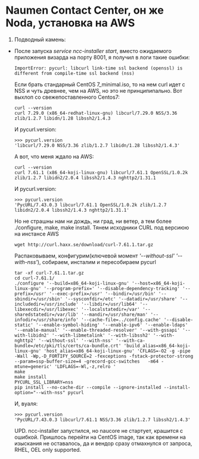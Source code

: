 # Naumen Contact Center, он же Noda, установка на AWS
1. Подводный камень:
  - После запуска *service ncc-installer start*, вместо ожидаемого приложения визарда на порту 8001, я получил в логи такие ошибки:
      ```
      ImportError: pycurl: libcurl link-time ssl backend (openssl) is different from compile-time ssl backend (nss)
      ```
    Если брать стандарный CentOS 7_minimal.iso, то на  нем curl идет с NSS и чуть древнее, чем на AWS, но это не принципипально. Вот выхлоп со свежепоставленного Centos7:
      ```
      curl --version
      curl 7.29.0 (x86_64-redhat-linux-gnu) libcurl/7.29.0 NSS/3.36 zlib/1.2.7 libidn/1.28 libssh2/1.4.3
      ```
    И pycurl.version:
      ```
      >>> pycurl.version
      'libcurl/7.29.0 NSS/3.36 zlib/1.2.7 libidn/1.28 libssh2/1.4.3'
      ```
    А вот, что меня ждало на AWS:
      ```
      curl --version
      curl 7.61.1 (x86_64-koji-linux-gnu) libcurl/7.61.1 OpenSSL/1.0.2k zlib/1.2.7 libidn2/2.0.4 libssh2/1.4.3 nghttp2/1.31.1
      ```
    И pycurl.version:
      ```
      >>> pycurl.version
      'PycURL/7.43.0.3 libcurl/7.61.1 OpenSSL/1.0.2k zlib/1.2.7 libidn2/2.0.4 libssh2/1.4.3 nghttp2/1.31.1'
      ```
    Но не страшны нам ни дождь, ни град, ни ветер, а тем более ./configure, make, make install. 
    Тянем исходники CURL под версиюю на инстансе AWS
      ```
      wget http://curl.haxx.se/download/curl-7.61.1.tar.gz
      ```
    Распаковываем, конфигурим(ключевой момент *'--without-ssl' '--with-nss'*), собираем, инсталим и пересобираем pycurl
      ```
      tar -xf curl-7.61.1.tar.gz
      cd curl-7.61.1/
      ./configure '--build=x86_64-koji-linux-gnu' '--host=x86_64-koji-linux-gnu' '--program-prefix=' '--disable-dependency-tracking' '--prefix=/usr' '--exec-prefix=/usr' '--bindir=/usr/bin' '--sbindir=/usr/sbin' '--sysconfdir=/etc' '--datadir=/usr/share' '--includedir=/usr/include' '--libdir=/usr/lib64' '--libexecdir=/usr/libexec' '--localstatedir=/var' '--sharedstatedir=/var/lib' '--mandir=/usr/share/man' '--infodir=/usr/share/info' '--cache-file=../config.cache' '--disable-static' '--enable-symbol-hiding' '--enable-ipv6' '--enable-ldaps' '--enable-manual' '--enable-threaded-resolver' '--with-gssapi' '--with-libidn2' '--with-libmetalink' '--with-libssh2' '--with-nghttp2' '--without-ssl' '--with-nss' '--with-ca-bundle=/etc/pki/tls/certs/ca-bundle.crt' 'build_alias=x86_64-koji-linux-gnu' 'host_alias=x86_64-koji-linux-gnu' 'CFLAGS=-O2 -g -pipe -Wall -Wp,-D_FORTIFY_SOURCE=2 -fexceptions -fstack-protector-strong --param=ssp-buffer-size=4 -grecord-gcc-switches   -m64 -mtune=generic' 'LDFLAGS=-Wl,-z,relro '
      make
      make install
      PYCURL_SSL_LIBRARY=nss
      pip install --no-cache-dir --compile --ignore-installed --install-option="--with-nss" pycurl
      ```
    И, вуаля:
      ```
      >>> pycurl.version
      'PycURL/7.43.0.3 libcurl/7.61.1 NSS/3.36 zlib/1.2.7 libssh2/1.4.3'
      ```
      
      UPD. ncc-installer  запустился, но naucore  не стартует, крашится с ошибкой. Пришлось перейти на CentOS image, так как времени на изыскания не оставалось, да и вендор сразу отмахнулся от запроса, RHEL, OEL only supported.
      
      
      
      
    
  
    
